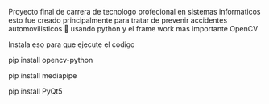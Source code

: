 Proyecto final de carrera de tecnologo profecional en sistemas informaticos 
esto fue creado principalmente para tratar de prevenir accidentes automovilisticos 💯 
usando python y el frame work mas importante OpenCV


Instala eso para que ejecute el codigo 

pip install opencv-python

pip install mediapipe

pip install PyQt5
